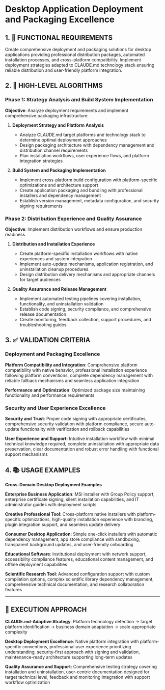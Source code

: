 # Desktop Application Deployment and Packaging Excellence

## 1. 🎯 FUNCTIONAL REQUIREMENTS

Create comprehensive deployment and packaging solutions for desktop applications providing professional distribution packages, automated installation processes, and cross-platform compatibility. Implement deployment strategies adapted to CLAUDE.md technology stack ensuring reliable distribution and user-friendly platform integration.

## 2. 🔄 HIGH-LEVEL ALGORITHMS

### Phase 1: Strategy Analysis and Build System Implementation
**Objective**: Analyze deployment requirements and implement comprehensive packaging infrastructure

1. **Deployment Strategy and Platform Analysis**
   - Analyze CLAUDE.md target platforms and technology stack to determine optimal deployment approaches
   - Design packaging architecture with dependency management and distribution channel requirements
   - Plan installation workflows, user experience flows, and platform integration strategies

2. **Build System and Packaging Implementation**
   - Implement cross-platform build configuration with platform-specific optimizations and architecture support
   - Create application packaging and bundling with professional installers and dependency management
   - Establish version management, metadata configuration, and security signing requirements

### Phase 2: Distribution Experience and Quality Assurance
**Objective**: Implement distribution workflows and ensure production readiness

1. **Distribution and Installation Experience**
   - Create platform-specific installation workflows with native experiences and system integration
   - Implement auto-update mechanisms, application registration, and uninstallation cleanup procedures
   - Design distribution delivery mechanisms and appropriate channels for target audiences

2. **Quality Assurance and Release Management**
   - Implement automated testing pipelines covering installation, functionality, and uninstallation validation
   - Establish code signing, security compliance, and comprehensive release documentation
   - Create monitoring, feedback collection, support procedures, and troubleshooting guides

## 3. ✅ VALIDATION CRITERIA

### Deployment and Packaging Excellence
**Platform Compatibility and Integration**: Comprehensive platform compatibility with native behavior, professional installation experience following platform conventions, complete dependency management with reliable fallback mechanisms and seamless application integration

**Performance and Optimization**: Optimized package size maintaining functionality and performance requirements

### Security and User Experience Excellence
**Security and Trust**: Proper code signing with appropriate certificates, comprehensive security validation with platform compliance, secure auto-update functionality with verification and rollback capabilities

**User Experience and Support**: Intuitive installation workflow with minimal technical knowledge required, complete uninstallation with appropriate data preservation, clear documentation and robust error handling with functional support mechanisms

## 4. 📚 USAGE EXAMPLES

**Cross-Domain Desktop Deployment Examples**

**Enterprise Business Application**: MSI installer with Group Policy support, enterprise certificate signing, silent installation capabilities, and IT administrator guides with deployment scripts

**Creative Professional Tool**: Cross-platform native installers with platform-specific optimizations, high-quality installation experience with branding, plugin integration support, and seamless update delivery

**Consumer Desktop Application**: Simple one-click installers with automatic dependency management, app store compliance with sandboxing, transparent background updates, and user-friendly onboarding

**Educational Software**: Institutional deployment with network support, accessibility compliance features, educational content management, and offline deployment capabilities

**Scientific Research Tool**: Advanced configuration support with custom compilation options, complex scientific library dependency management, comprehensive technical documentation, and research collaboration features

---

## 🎯 EXECUTION APPROACH

**CLAUDE.md-Adaptive Strategy**: Platform technology detection → target platform identification → business domain adaptation → scale-appropriate complexity

**Desktop Deployment Excellence**: Native platform integration with platform-specific conventions, professional user experience prioritizing understanding, security-first approach with signing and validation, maintenance-ready architecture supporting long-term updates

**Quality Assurance and Support**: Comprehensive testing strategy covering installation and uninstallation, user-centric documentation designed for target technical level, feedback and monitoring integration with support workflow optimization